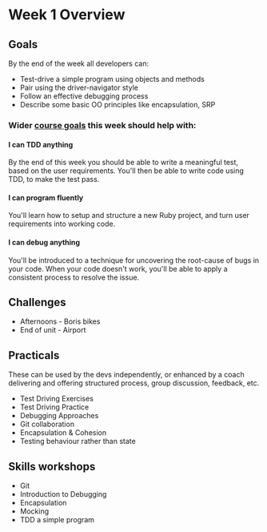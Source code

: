 # Week 1 Overview

## Goals

By the end of the week all developers can:

- Test-drive a simple program using objects and methods
- Pair using the driver-navigator style
- Follow an effective debugging process
- Describe some basic OO principles like encapsulation, SRP

### Wider [course goals](https://github.com/AJ8GH/portfolio) this week should help with:

#### I can TDD anything

By the end of this week you should be able to write a meaningful test, based on the user requirements. You'll then be able to write code using TDD, to make the test pass.

#### I can program fluently

You'll learn how to setup and structure a new Ruby project, and turn user requirements into working code.

#### I can debug anything

You'll be introduced to a technique for uncovering the root-cause of bugs in your code. When your code doesn't work, you'll be able to apply a consistent process to resolve the issue.

## Challenges

- Afternoons - Boris bikes
- End of unit - Airport

## Practicals

These can be used by the devs independently, or enhanced by a coach delivering and offering structured process, group discussion, feedback, etc.

- Test Driving Exercises
- Test Driving Practice
- Debugging Approaches
- Git collaboration
- Encapsulation & Cohesion
- Testing behaviour rather than state

## Skills workshops
- Git
- Introduction to Debugging
- Encapsulation
- Mocking
- TDD a simple program
